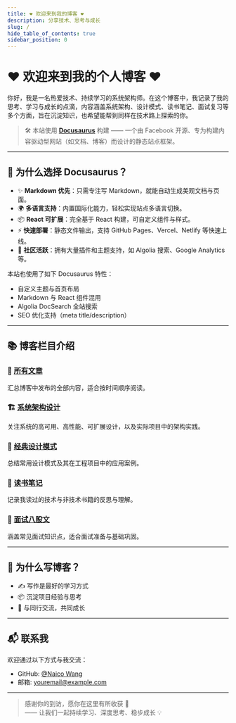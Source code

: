 ```yaml
---
title: ❤️ 欢迎来到我的博客 ❤️
description: 分享技术、思考与成长
slug: /
hide_table_of_contents: true
sidebar_position: 0
---
```


# ❤️ 欢迎来到我的个人博客 ❤️

你好，我是一名热爱技术、持续学习的系统架构师。在这个博客中，我记录了我的思考、学习与成长的点滴，内容涵盖系统架构、设计模式、读书笔记、面试复习等多个方面，旨在沉淀知识，也希望能帮到同样在技术路上探索的你。

> 🛠️ 本站使用 [**Docusaurus**](https://docusaurus.io/) 构建 —— 一个由 Facebook 开源、专为构建内容驱动型网站（如文档、博客）而设计的静态站点框架。

---

## 🚀 为什么选择 Docusaurus？

- ✨ **Markdown 优先**：只需专注写 Markdown，就能自动生成美观文档与页面。
- 🌍 **多语言支持**：内置国际化能力，轻松实现站点多语言切换。
- 📦 **React 可扩展**：完全基于 React 构建，可自定义组件与样式。
- ⚡ **快速部署**：静态文件输出，支持 GitHub Pages、Vercel、Netlify 等快速上线。
- 📖 **社区活跃**：拥有大量插件和主题支持，如 Algolia 搜索、Google Analytics 等。

本站也使用了如下 Docusaurus 特性：

- 自定义主题与首页布局
- Markdown 与 React 组件混用
- Algolia DocSearch 全站搜索
- SEO 优化支持（meta title/description）

---

## 📚 博客栏目介绍

### 📝 [所有文章](/docs)

汇总博客中发布的全部内容，适合按时间顺序阅读。

### 🏗️ [系统架构设计](/docs/category/%E7%B3%BB%E7%BB%9F%E6%9E%B6%E6%9E%84%E8%AE%BE%E8%AE%A1)

关注系统的高可用、高性能、可扩展设计，以及实际项目中的架构实践。

### 🔁 [经典设计模式](/docs/category/%E7%BB%8F%E5%85%B8%E8%AE%BE%E8%AE%A1%E6%A8%A1%E5%BC%8F)

总结常用设计模式及其在工程项目中的应用案例。

### 📖 [读书笔记](/docs/category/%E6%97%A5%E5%B8%B8%E8%AF%BB%E4%B9%A6%E7%AC%94%E8%AE%B0)

记录我读过的技术与非技术书籍的反思与理解。

### 🎯 [面试八股文](/docs/category/%E9%9D%A2%E8%AF%95%E5%85%AB%E8%82%A1%E6%96%87)

涵盖常见面试知识点，适合面试准备与基础巩固。

---

## 🙌 为什么写博客？

- ✍️ 写作是最好的学习方式
- 📦 沉淀项目经验与思考
- 🤝 与同行交流，共同成长

---

## 📬 联系我

欢迎通过以下方式与我交流：

- GitHub: [@Naico Wang](https://github.com/naico-wang)
- 邮箱: youremail@example.com

---

> 感谢你的到访，愿你在这里有所收获 🙏  
> —— 让我们一起持续学习、深度思考、稳步成长 💡
